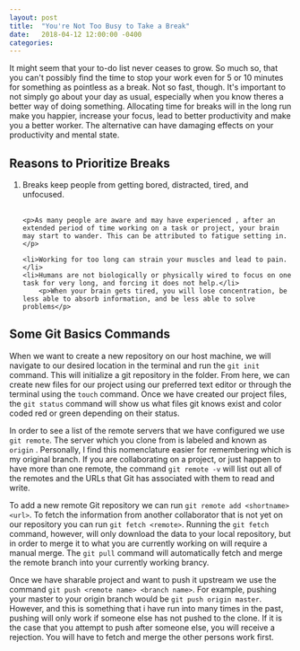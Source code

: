 ```yaml
---
layout: post
title:  "You're Not Too Busy to Take a Break"
date:   2018-04-12 12:00:00 -0400
categories: 
---
```


It might seem that your to-do list never ceases to grow. So much so, that you can't possibly find the time to stop your work even for 5 or 10 minutes for something as pointless as a break. Not so fast, though. It's important to not simply go about your day as usual, especially when you know theres a better way of doing something. Allocating time for breaks will in the long run make you happier, increase your focus, lead to better productivity and make you a better worker.  The alternative can have damaging effects on your productivity and mental state.

<h2>Reasons to Prioritize Breaks</h2>

<ol>
    <li>Breaks keep people from getting bored, distracted, tired, and unfocused.</li></br>
    
    <p>As many people are aware and may have experienced , after an extended period of time working on a task or project, your brain may start to wander. This can be attributed to fatigue setting in. </p>
    
    <li>Working for too long can strain your muscles and lead to pain.</li>
    <li>Humans are not biologically or physically wired to focus on one task for very long, and forcing it does not help.</li>
        <p>When your brain gets tired, you will lose concentration, be less able to absorb information, and be less able to solve problems</p>
</ol>

<h2>Some Git Basics Commands</h2>

When we want to create a new repository on our host machine, we will navigate to our desired location in the terminal and run the `git init` command.  This will initialize a git repository in the folder.  From here, we can create new files for our project using our preferred text editor or through the terminal using the `touch` command.  Once we have created our project files, the `git status` command will show us what files git knows exist and color coded red or green depending on their status.

In order to see a list of the remote servers that we have configured we use  `git remote`. The server which you clone from is labeled and known as `origin` . Personally, I find this nomenclature easier for remembering which is my original branch. If you are collaborating on a project, or just happen to have more than one remote, the command `git remote -v` will list out all of the remotes and the URLs that Git has associated with them to read and write.

To add a new remote Git repository we can run `git remote add <shortname> <url>`. To fetch the information from another collaborator that is not yet on our repository you can run `git fetch <remote>`.  Running the `git fetch` command, however, will only download the data to your local repository, but in order to merge it to what you are currently working on will require a manual merge. The `git pull` command will automatically fetch and merge the remote branch into your currently working brancy.

Once we have sharable project and want to push it upstream we use the command `git push <remote name> <branch name>`. For example, pushing your master to your origin branch would be  `git push origin master`. However, and this is something that i have run into many times in the past, pushing will only work if someone else has not pushed to the clone. If it is the case that you attempt to push after someone else, you will receive a rejection. You will have to fetch and merge the other persons work first.

